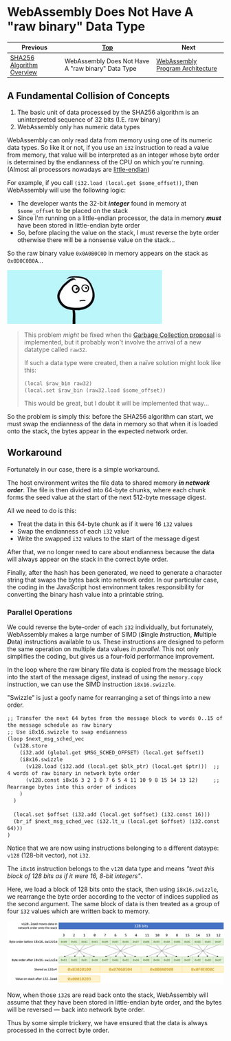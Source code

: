 # WebAssembly Does Not Have A "raw binary" Data Type

| Previous | [Top](/chriswhealy/sha256-webassembly) | Next
|---|---|---
| [SHA256 Algorithm Overview](/chriswhealy/sha256/algorithm-overview/) | WebAssembly Does Not Have A "raw binary" Data Type | [WebAssembly Program Architecture](/chriswhealy/sha256/architecture/)

## A Fundamental Collision of Concepts

1. The basic unit of data processed by the SHA256 algorithm is an uninterpreted sequence of 32 bits (I.E. raw binary)
1. WebAssembly only has numeric data types

WebAssembly can only read data from memory using one of its numeric data types.
So like it or not, if you use an `i32` instruction to read a value from memory, that value will be interpreted as an integer whose byte order is determined by the endianness of the CPU on which you're running.
(Almost all processors nowadays are [little-endian](https://en.wikipedia.org/wiki/Endianness))

For example, if you call `(i32.load (local.get $some_offset))`, then WebAssembly will use the following logic:

* The developer wants the 32-bit ***integer*** found in memory at `$some_offset` to be placed on the stack
* Since I'm running on a little-endian processor, the data in memory ***must*** have been stored in little-endian byte order
* So, before placing the value on the stack, I must reverse the byte order otherwise there will be a nonsense value on the stack...

So the raw binary value `0x0A0B0C0D` in memory appears on the stack as `0x0D0C0B0A`...

![Uh...](/chriswhealy/sha256/img/uh.gif)

> This problem *might* be fixed when the [Garbage Collection proposal](https://github.com/WebAssembly/gc/blob/master/proposals/gc/MVP.md) is implemented, but it probably won't involve the arrival of a new datatype called `raw32`.
>
> If such a data type were created, then a naïve solution might look like this:
>
> ```wast
> (local $raw_bin raw32)
> (local.set $raw_bin (raw32.load $some_offset))
> ```
>
> This would be great, but I doubt it will be implemented that way...

So the problem is simply this: before the SHA256 algorithm can start, we must swap the endianness of the data in memory so that when it is loaded onto the stack, the bytes appear in the expected network order.

## Workaround

Fortunately in our case, there is a simple workaround.

The host environment writes the file data to shared memory ***in network order***.
The file is then divided into 64-byte chunks, where each chunk forms the seed value at the start of the next 512-byte message digest.

All we need to do is this:

* Treat the data in this 64-byte chunk as if it were 16 `i32` values
* Swap the endianness of each `i32` value
* Write the swapped `i32` values to the start of the message digest

After that, we no longer need to care about endianness because the data will always appear on the stack in the correct byte order.

Finally, after the hash has been generated, we need to generate a character string that swaps the bytes back into network order.
In our particular case, the coding in the JavaScript host environment takes responsibility for converting the binary hash value into a printable string.

### Parallel Operations

We could reverse the byte-order of each `i32` individually, but fortunately, WebAssembly makes a large number of SIMD (***S***ingle ***I***nstruction, ***M***ultiple ***D***ata) instructions available to us.
These instructions are designed to peform the same operation on multiple data values *in parallel*.
This not only simplifies the coding, but gives us a four-fold performance improvement.

In the loop where the raw binary file data is copied from the message block into the start of the message digest, instead of using the `memory.copy` instruction, we can use the SIMD instruction `i8x16.swizzle`.

"Swizzle" is just a goofy name for rearranging a set of things into a new order.

```wast
;; Transfer the next 64 bytes from the message block to words 0..15 of the message schedule as raw binary
;; Use i8x16.swizzle to swap endianness
(loop $next_msg_sched_vec
  (v128.store
    (i32.add (global.get $MSG_SCHED_OFFSET) (local.get $offset))
    (i8x16.swizzle
      (v128.load (i32.add (local.get $blk_ptr) (local.get $ptr)))  ;; 4 words of raw binary in network byte order
      (v128.const i8x16 3 2 1 0 7 6 5 4 11 10 9 8 15 14 13 12)     ;; Rearrange bytes into this order of indices
    )
  )

  (local.set $offset (i32.add (local.get $offset) (i32.const 16)))
  (br_if $next_msg_sched_vec (i32.lt_u (local.get $offset) (i32.const 64)))
)
```

Notice that we are now using instructions belonging to a different dataype: `v128` (128-bit vector), not `i32`.

The `i8x16` instruction belongs to the `v128` data type and means *"treat this block of 128 bits as if it were 16, 8-bit integers"*.

Here, we load a block of 128 bits onto the stack, then using `i8x16.swizzle`, we rearrange the byte order according to the vector of indices supplied as the second argument.
The same block of data is then treated as a group of four `i32` values which are written back to memory.

![Swap Endianness using i8x16.shuffle](/chriswhealy/sha256/img/i8x16.swizzle.png)

Now, when those `i32`s are read back onto the stack, WebAssembly will assume that they have been stored in little-endian byte order, and the bytes will be reversed &mdash; back into network byte order.

Thus by some simple trickery, we have ensured that the data is always processed in the correct byte order.
